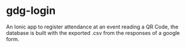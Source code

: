 # gdg-login
An Ionic app to register attendance at an event reading a QR Code, the database is built with the exported .csv from the responses of a google form.
